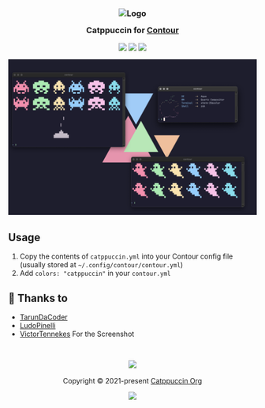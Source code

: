 <h3 align="center">
	<img src="https://raw.githubusercontent.com/catppuccin/catppuccin/main/assets/logos/exports/1544x1544_circle.png" width="100" alt="Logo"/><br/>
	<img src="https://raw.githubusercontent.com/catppuccin/catppuccin/main/assets/misc/transparent.png" height="30" width="0px"/>
	Catppuccin for <a href="https://github.com/contour-terminal/contour">Contour</a>
	<img src="https://raw.githubusercontent.com/catppuccin/catppuccin/main/assets/misc/transparent.png" height="30" width="0px"/>
</h3>

<p align="center">
    <a href="https://github.com/TarunDaCoder/contour/stargazers"><img src="https://img.shields.io/github/stars/TarunDaCoder/contour?colorA=363a4f&colorB=b7bdf8&style=for-the-badge&logo=starship style=for-the-badge"></a>
    <a href="https://github.com/TarunDaCoder/contour/issues"><img src="https://img.shields.io/github/issues/TarunDaCoder/contour?colorA=363a4f&colorB=f5a97f&style=for-the-badge"></a>
    <a href="https://github.com/TarunDaCoder/contour/contributors"><img src="https://img.shields.io/github/contributors/TarunDaCoder/contour?colorA=363a4f&colorB=a6da95&style=for-the-badge"></a>
</p>

<p align="center">
  <img src="assets/ss.png"/>
</p>

## Usage

1. Copy the contents of `catppuccin.yml` into your Contour config file (usually stored at `~/.config/contour/contour.yml`)
2. Add `colors: "catppuccin"` in your `contour.yml`

## 💝 Thanks to

- [TarunDaCoder](https://github.com/TarunDaCoder)
- [LudoPinelli](https://github.com/LudoPinelli)
- [VictorTennekes](https://github/VictorTennekes) For the Screenshot

&nbsp;

<p align="center"><img src="https://raw.githubusercontent.com/catppuccin/catppuccin/main/assets/footers/gray0_ctp_on_line.svg?sanitize=true" /></p>
<p align="center">Copyright &copy; 2021-present <a href="https://github.com/catppuccin" target="_blank">Catppuccin Org</a>
<p align="center"><a href="https://github.com/catppuccin/catppuccin/blob/main/LICENSE"><img src="https://img.shields.io/static/v1.svg?style=for-the-badge&label=License&message=MIT&logoColor=d9e0ee&colorA=302d41&colorB=b7bdf8"/></a></p>
